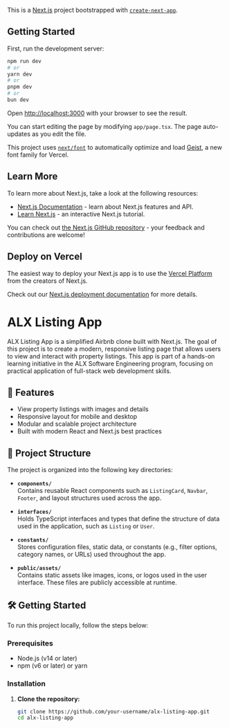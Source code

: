 This is a [Next.js](https://nextjs.org) project bootstrapped with [`create-next-app`](https://nextjs.org/docs/app/api-reference/cli/create-next-app).

## Getting Started

First, run the development server:

```bash
npm run dev
# or
yarn dev
# or
pnpm dev
# or
bun dev
```

Open [http://localhost:3000](http://localhost:3000) with your browser to see the result.

You can start editing the page by modifying `app/page.tsx`. The page auto-updates as you edit the file.

This project uses [`next/font`](https://nextjs.org/docs/app/building-your-application/optimizing/fonts) to automatically optimize and load [Geist](https://vercel.com/font), a new font family for Vercel.

## Learn More

To learn more about Next.js, take a look at the following resources:

- [Next.js Documentation](https://nextjs.org/docs) - learn about Next.js features and API.
- [Learn Next.js](https://nextjs.org/learn) - an interactive Next.js tutorial.

You can check out [the Next.js GitHub repository](https://github.com/vercel/next.js) - your feedback and contributions are welcome!

## Deploy on Vercel

The easiest way to deploy your Next.js app is to use the [Vercel Platform](https://vercel.com/new?utm_medium=default-template&filter=next.js&utm_source=create-next-app&utm_campaign=create-next-app-readme) from the creators of Next.js.

Check out our [Next.js deployment documentation](https://nextjs.org/docs/app/building-your-application/deploying) for more details.
# ALX Listing App

ALX Listing App is a simplified Airbnb clone built with Next.js. The goal of this project is to create a modern, responsive listing page that allows users to view and interact with property listings. This app is part of a hands-on learning initiative in the ALX Software Engineering program, focusing on practical application of full-stack web development skills.

## 🚀 Features

- View property listings with images and details
- Responsive layout for mobile and desktop
- Modular and scalable project architecture
- Built with modern React and Next.js best practices

## 📁 Project Structure

The project is organized into the following key directories:

- **`components/`**  
  Contains reusable React components such as `ListingCard`, `Navbar`, `Footer`, and layout structures used across the app.

- **`interfaces/`**  
  Holds TypeScript interfaces and types that define the structure of data used in the application, such as `Listing` or `User`.

- **`constants/`**  
  Stores configuration files, static data, or constants (e.g., filter options, category names, or URLs) used throughout the app.

- **`public/assets/`**  
  Contains static assets like images, icons, or logos used in the user interface. These files are publicly accessible at runtime.

## 🛠️ Getting Started

To run this project locally, follow the steps below:

### Prerequisites

- Node.js (v14 or later)
- npm (v6 or later) or yarn

### Installation

1. **Clone the repository:**

   ```bash
   git clone https://github.com/your-username/alx-listing-app.git
   cd alx-listing-app
